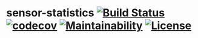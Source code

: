 # sensor-statistics [![Build Status](https://travis-ci.com/Hotrook/sensor-statistics.svg?branch=master)](https://travis-ci.com/Hotrook/sensor-statistics) [![codecov](https://codecov.io/gh/Hotrook/sensor-statistics/branch/master/graph/badge.svg)](https://codecov.io/gh/Hotrook/sensor-statistics) [![Maintainability](https://api.codeclimate.com/v1/badges/d271d121a131822dcbfa/maintainability)](https://codeclimate.com/github/Hotrook/sensor-statistics/maintainability) [![License](https://img.shields.io/badge/License-Apache%202.0-blue.svg)](https://opensource.org/licenses/Apache-2.0)
